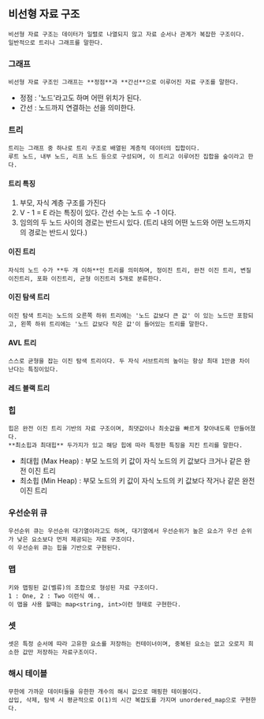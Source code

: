 ## 비선형 자료 구조
    비선형 자료 구조는 데이터가 일렬로 나열되지 않고 자료 순서나 관계가 복잡한 구조이다.
    일반적으로 트리나 그래프를 말한다.
    

### 그래프
    비선형 자료 구조인 그래프는 **정점**과 **간선**으로 이루어진 자료 구조를 말한다.

- 정점 : '노드'라고도 하며 어떤 위치가 된다.
- 간선 : 노드까지 연결하는 선을 의미한다.

### 트리
    트리는 그래프 중 하나로 트리 구조로 배열된 계층적 데이터의 집합이다.
    루트 노드, 내부 노드, 리프 노드 등으로 구성되며, 이 트리고 이루어진 집합을 숲이라고 한다.

#### 트리 특징
1. 부모, 자식 계층 구조를 가진다
2. V - 1 = E 라는 특징이 있다. 간선 수는 노드 수 -1 이다.
3. 임의의 두 노드 사이의 경로는 반드시 있다. (트리 내의 어떤 노드와 어떤 노드까지의 경로는 반드시 있다.)


#### 이진 트리
    자식의 노드 수가 **두 개 이하**인 트리를 의미하며, 정이진 트리, 완전 이진 트리, 변질 이진트리, 포화 이진트리, 균형 이진트리 5개로 분류한다.

#### 이진 탐색 트리
    이진 탐색 트리는 노드의 오른쪽 하위 트리에는 '노드 값보다 큰 값' 이 있는 노드만 포함되고, 왼쪽 하위 트리에는 '노드 값보다 작은 값'이 들어있는 트리를 말한다.

#### AVL 트리
    스스로 균형을 잡는 이진 탐색 트리이다. 두 자식 서브트리의 높이는 항상 최대 1만큼 차이 난다는 특징이있다.

#### 레드 블랙 트리

### 힙
    힙은 완전 이진 트리 기반의 자료 구조이며, 최댓값이나 최솟값을 빠르게 찾아내도록 만들어졌다.
    **최소힙과 최대힙** 두가지가 있고 해당 힙에 따라 특정한 특징을 지킨 트리를 말한다.

- 최대힙 (Max Heap) : 부모 노드의 키 값이 자식 노드의 키 값보다 크거나 같은 완전 이진 트리
- 최소힙 (Min Heap) : 부모 노드의 키 값이 자식 노드의 키 값보다 작거나 같은 완전 이진 트리

### 우선순위 큐
    우선순위 큐는 우선순위 대기열이라고도 하며, 대기열에서 우선순위가 높은 요소가 우선 순위가 낮은 요소보다 먼저 제공되는 자료 구조이다.
    이 우선순위 큐는 힙을 기반으로 구현된다.

### 맵
    키와 맵핑된 값(벨류)의 조합으로 형성된 자료 구조이다. 
    1 : One, 2 : Two 이런식 예..
    이 맵을 사용 할때는 map<string, int>이런 형태로 구현한다. 

### 셋
    셋은 특정 순서에 따라 고유한 요소를 저장하는 컨테이너이며, 중복된 요소는 없고 오로지 희소한 값만 저장하는 자료구조이다.

### 해시 테이블
    무한에 가까운 데이터들을 유한한 개수의 해시 값으로 매핑한 테이블이다.
    삽입, 삭제, 탐색 시 평균적으로 O(1)의 시간 복잡도를 가지며 unordered_map으로 구현한다.

